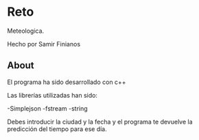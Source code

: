 # Reto
Meteologica.

Hecho por Samir Finianos

## About
El programa ha sido desarrollado con c++

Las librerías utilizadas han sido:

-Simplejson 
-fstream
-string

Debes introducir la ciudad y la fecha y el programa te devuelve la predicción del tiempo para ese día.

